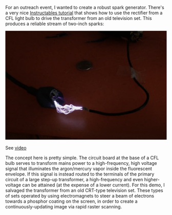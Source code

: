 
For an outreach event, I wanted to create a robust spark generator. There's a very nice [Instructables tutorial](http://www.instructables.com/id/MAKE-A-HIGH-VOLTAGE-SUPPLY-IN-5-MINUTES/) that shows how to use the rectifier from a  CFL light bulb to drive the transformer from an old television set. This produces a reliable stream of two-inch sparks:

![](./resources/flyback.png) 

See [video](https://www.youtube.com/watch?v=LlE3lYXfNMo)

The concept here is pretty simple. The circuit board at the base of a CFL bulb serves to transform mains power to a high-frequency, high voltage signal that illuminates the argon/mercury vapor inside the fluorescent envelope. If this signal is instead routed to the terminals of the primary circuit of a large step-up transformer, a high-frequency and even higher-voltage can be attained (at the expense of a lower current). For this demo, I salvaged the transformer from an old CRT-type television set. These types of sets operated by using electromagnets to steer a beam of electrons towards a phosphor coating on the screen, in order to create a continuously-updating image via rapid raster scanning.